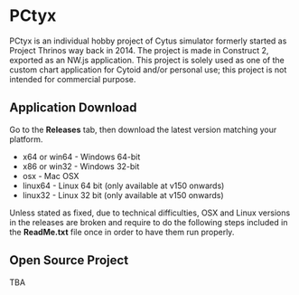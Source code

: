 # PCtyx
PCtyx is an individual hobby project of Cytus simulator formerly started as Project Thrinos way back in 2014.
The project is made in Construct 2, exported as an NW.js application. This project is solely used as one of the custom chart application for Cytoid and/or personal use; this project is not intended for commercial purpose.

## Application Download
Go to the **Releases** tab, then download the latest version matching your platform.
* x64 or win64 - Windows 64-bit
* x86 or win32 - Windows 32-bit
* osx - Mac OSX
* linux64 - Linux 64 bit (only available at v150 onwards)
* linux32 - Linux 32 bit (only available at v150 onwards)

Unless stated as fixed, due to technical difficulties, OSX and Linux versions in the releases are broken and require to do the following steps included in the **ReadMe.txt** file once in order to have them run properly.

## Open Source Project
TBA
